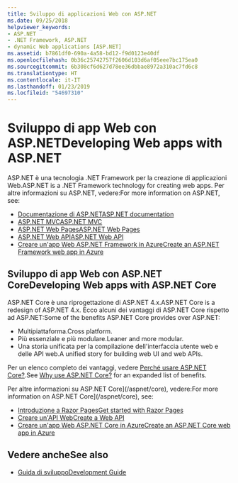 ```yaml
---
title: Sviluppo di applicazioni Web con ASP.NET
ms.date: 09/25/2018
helpviewer_keywords:
- ASP.NET
- .NET Framework, ASP.NET
- dynamic Web applications [ASP.NET]
ms.assetid: b7861df0-690a-4a58-bd12-f9d0123e40df
ms.openlocfilehash: 0b36c25742757f2606d103d6af05eee7bc175ea0
ms.sourcegitcommit: 6b308cf6d627d78ee36dbbae8972a310ac7fd6c8
ms.translationtype: HT
ms.contentlocale: it-IT
ms.lasthandoff: 01/23/2019
ms.locfileid: "54697310"
---
```

# <a name="developing-web-apps-with-aspnet"></a><span data-ttu-id="f72f5-102">Sviluppo di app Web con ASP.NET</span><span class="sxs-lookup"><span data-stu-id="f72f5-102">Developing Web apps with ASP.NET</span></span>

<span data-ttu-id="f72f5-103">ASP.NET è una tecnologia .NET Framework per la creazione di applicazioni Web.</span><span class="sxs-lookup"><span data-stu-id="f72f5-103">ASP.NET is a .NET Framework technology for creating web apps.</span></span> <span data-ttu-id="f72f5-104">Per altre informazioni su ASP.NET, vedere:</span><span class="sxs-lookup"><span data-stu-id="f72f5-104">For more information on ASP.NET, see:</span></span>

- [<span data-ttu-id="f72f5-105">Documentazione di ASP.NET</span><span class="sxs-lookup"><span data-stu-id="f72f5-105">ASP.NET documentation</span></span>](/aspnet/overview)
- [<span data-ttu-id="f72f5-106">ASP.NET MVC</span><span class="sxs-lookup"><span data-stu-id="f72f5-106">ASP.NET MVC</span></span>](https://go.microsoft.com/fwlink/p/?LinkID=227227)
- [<span data-ttu-id="f72f5-107">ASP.NET Web Pages</span><span class="sxs-lookup"><span data-stu-id="f72f5-107">ASP.NET Web Pages</span></span>](https://go.microsoft.com/fwlink/p/?LinkId=251040)
- [<span data-ttu-id="f72f5-108">ASP.NET Web API</span><span class="sxs-lookup"><span data-stu-id="f72f5-108">ASP.NET Web API</span></span>](https://go.microsoft.com/fwlink/p/?LinkId=251041)  
- [<span data-ttu-id="f72f5-109">Creare un'app Web ASP.NET Framework in Azure</span><span class="sxs-lookup"><span data-stu-id="f72f5-109">Create an ASP.NET Framework web app in Azure</span></span>](/azure/app-service/app-service-web-get-started-dotnet-framework)

## <a name="developing-web-apps-with-aspnet-core"></a><span data-ttu-id="f72f5-110">Sviluppo di app Web con ASP.NET Core</span><span class="sxs-lookup"><span data-stu-id="f72f5-110">Developing Web apps with ASP.NET Core</span></span>

<span data-ttu-id="f72f5-111">ASP.NET Core è una riprogettazione di ASP.NET 4.x.</span><span class="sxs-lookup"><span data-stu-id="f72f5-111">ASP.NET Core is a redesign of ASP.NET 4.x.</span></span> <span data-ttu-id="f72f5-112">Ecco alcuni dei vantaggi di ASP.NET Core rispetto ad ASP.NET:</span><span class="sxs-lookup"><span data-stu-id="f72f5-112">Some of the benefits ASP.NET Core provides over ASP.NET:</span></span>

- <span data-ttu-id="f72f5-113">Multipiattaforma.</span><span class="sxs-lookup"><span data-stu-id="f72f5-113">Cross platform.</span></span>
- <span data-ttu-id="f72f5-114">Più essenziale e più modulare.</span><span class="sxs-lookup"><span data-stu-id="f72f5-114">Leaner and more modular.</span></span>
- <span data-ttu-id="f72f5-115">Una storia unificata per la compilazione dell'interfaccia utente web e delle API web.</span><span class="sxs-lookup"><span data-stu-id="f72f5-115">A unified story for building web UI and web APIs.</span></span>

<span data-ttu-id="f72f5-116">Per un elenco completo dei vantaggi, vedere [Perché usare ASP.NET Core?](/aspnet/core#why-use-aspnet-core).</span><span class="sxs-lookup"><span data-stu-id="f72f5-116">See [Why use ASP.NET Core?](/aspnet/core#why-use-aspnet-core) for an expanded list of benefits.</span></span>

<span data-ttu-id="f72f5-117">Per altre informazioni su ASP.NET Core](/aspnet/core), vedere:</span><span class="sxs-lookup"><span data-stu-id="f72f5-117">For more information on ASP.NET Core](/aspnet/core), see:</span></span>

- [<span data-ttu-id="f72f5-118">Introduzione a Razor Pages</span><span class="sxs-lookup"><span data-stu-id="f72f5-118">Get started with Razor Pages</span></span>](/aspnet/core/tutorials/razor-pages/razor-pages-start)
- [<span data-ttu-id="f72f5-119">Creare un'API Web</span><span class="sxs-lookup"><span data-stu-id="f72f5-119">Create a Web API</span></span>](/aspnet/core/tutorials/first-web-api)
- [<span data-ttu-id="f72f5-120">Creare un'app Web ASP.NET Core in Azure</span><span class="sxs-lookup"><span data-stu-id="f72f5-120">Create an ASP.NET Core web app in Azure</span></span>](/azure/app-service/app-service-web-get-started-dotnet)
  
## <a name="see-also"></a><span data-ttu-id="f72f5-121">Vedere anche</span><span class="sxs-lookup"><span data-stu-id="f72f5-121">See also</span></span>

- [<span data-ttu-id="f72f5-122">Guida di sviluppo</span><span class="sxs-lookup"><span data-stu-id="f72f5-122">Development Guide</span></span>](../../docs/framework/development-guide.md)
